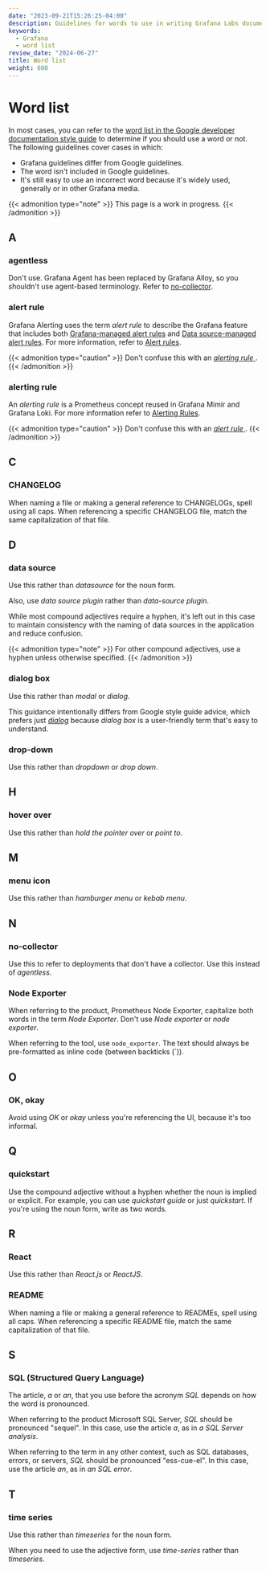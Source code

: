 ```yaml
---
date: "2023-09-21T15:26:25-04:00"
description: Guidelines for words to use in writing Grafana Labs documentation.
keywords:
  - Grafana
  - word list
review_date: "2024-06-27"
title: Word list
weight: 600
---
```


# Word list

In most cases, you can refer to the [word list in the Google developer documentation style guide](https://developers.google.com/style/word-list) to determine if you should use a word or not.
The following guidelines cover cases in which:

- Grafana guidelines differ from Google guidelines.
- The word isn't included in Google guidelines.
- It's still easy to use an incorrect word because it's widely used, generally or in other Grafana media.

{{< admonition type="note" >}}
This page is a work in progress.
{{< /admonition >}}

<!-- vale Grafana.Headings = NO -->
<!-- vale Grafana.Spelling = NO -->
<!-- vale Grafana.WordList = NO -->

## A

<!-- vale Grafana.Agentless = NO -->

### agentless

Don't use.
Grafana Agent has been replaced by Grafana Alloy, so you shouldn't use agent-based terminology.
Refer to [no-collector](#no-collector).

<!-- vale Grafana.Agentless = YES -->

### alert rule

Grafana Alerting uses the term _alert rule_ to describe the Grafana feature that includes both [Grafana-managed alert rules](https://grafana.com/docs/grafana/latest/alerting/fundamentals/alert-rules/alert-rule-types/#grafana-managed-alert-rules) and [Data source-managed alert rules](https://grafana.com/docs/grafana/latest/alerting/fundamentals/alert-rules/alert-rule-types/#data-source-managed-alert-rules).
For more information, refer to [Alert rules](https://grafana.com/docs/grafana/latest/alerting/fundamentals/alert-rules/).

{{< admonition type="caution" >}}
Don't confuse this with an [_alerting rule_ ](#alerting-rule).
{{< /admonition >}}

### alerting rule

An _alerting rule_ is a Prometheus concept reused in Grafana Mimir and Grafana Loki.
For more information refer to [Alerting Rules](https://prometheus.io/docs/prometheus/latest/configuration/alerting_rules/).

{{< admonition type="caution" >}}
Don't confuse this with an [_alert rule_ ](#alert-rule).
{{< /admonition >}}

<!--
## B -->

## C

### CHANGELOG

When naming a file or making a general reference to CHANGELOGs, spell using all caps.
When referencing a specific CHANGELOG file, match the same capitalization of that file.

## D

### data source

Use this rather than _datasource_ for the noun form.

Also, use _data source plugin_ rather than _data-source plugin_.

While most compound adjectives require a hyphen, it's left out in this case to maintain consistency with the naming of data sources in the application and reduce confusion.

{{< admonition type="note" >}}
For other compound adjectives, use a hyphen unless otherwise specified.
{{< /admonition >}}

### dialog box

<!-- vale Grafana.DialogBox = NO -->

Use this rather than _modal_ or _dialog_.

This guidance intentionally differs from Google style guide advice, which prefers just [_dialog_](https://developers.google.com/style/word-list#dialog) because _dialog box_ is a user-friendly term that's easy to understand.

<!-- vale Grafana.YES = NO -->

### drop-down

Use this rather than _dropdown_ or _drop down_.

<!--
## E
## F
## G -->

## H

### hover over

Use this rather than _hold the pointer over_ or _point to_.

<!--
## I
## J
## K
## L
-->

## M

### menu icon

Use this rather than _hamburger menu_ or _kebab menu_.

## N

### no-collector

<!-- vale Grafana.Agentless = NO -->

Use this to refer to deployments that don't have a collector.
Use this instead of _agentless_.

<!-- vale Grafana.Agentless = YES -->

### Node Exporter

<!-- vale Grafana.PrometheusExporters = NO -->
<!-- This is demonstrating improper usage. -->

When referring to the product, Prometheus Node Exporter, capitalize both words in the term _Node Exporter_.
Don't use _Node exporter_ or _node exporter_.

<!-- vale Grafana.PrometheusExporters = YES -->

When referring to the tool, use `node_exporter`.
The text should always be pre-formatted as inline code (between backticks (\`)).

## O

### OK, okay

Avoid using _OK_ or _okay_ unless you're referencing the UI, because it's too informal.

<!--
## P -->

## Q

### quickstart

Use the compound adjective without a hyphen whether the noun is implied or explicit.
For example, you can use _quickstart guide_ or just _quickstart_.
If you're using the noun form, write as two words.

## R

### React

<!-- vale Grafana.React = NO -->
<!-- This is demonstrating improper usage. -->

Use this rather than _React.js_ or _ReactJS_.

<!-- vale Grafana.React = YES -->

### README

When naming a file or making a general reference to READMEs, spell using all caps.
When referencing a specific README file, match the same capitalization of that file.

## S

### SQL (Structured Query Language)

The article, _a_ or _an_, that you use before the acronym _SQL_ depends on how the word is pronounced.

When referring to the product Microsoft SQL Server, _SQL_ should be pronounced "sequel".
In this case, use the article _a_, as in _a SQL Server analysis_.

When referring to the term in any other context, such as SQL databases, errors, or servers, _SQL_ should be pronounced "ess-cue-el".
In this case, use the article _an_, as in _an SQL error_.

## T

### time series

Use this rather than _timeseries_ for the noun form.

When you need to use the adjective form, use _time-series_ rather than _timeseries_.

<!--

## U

## V

## W

## X

-->
